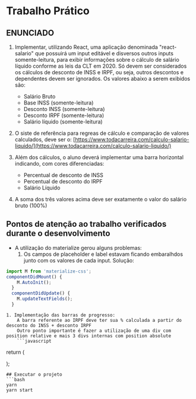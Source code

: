 # Trabalho Prático

## ENUNCIADO

1.  Implementar, utilizando React, uma aplicação denominada "react-salario" que possuirá um input editável e disversos outros inputs somente-leitura, para exibir informações sobre o cálculo de salário líquido conforme as leis da CLT em 2020. Só devem ser considerados os cálculos de desconto de INSS e IRPF, ou seja, outros
    descontos e dependentes devem ser ignorados. Os valores abaixo a serem exibidos são:

    - Salário Bruto
    - Base INSS (somente-leitura)
    - Desconto INSS (somente-leitura)
    - Desconto IRPF (somente-leitura)
    - Salário líquido (somente-leitura)

2.  O siste de referência para regreas de cálculo e comparação de valores calculados, deve ser o: [https://www.todacarreira.com/calculo-salario-liquido/](https://www.todacarreira.com/calculo-salario-liquido/)

3.  Além dos cálculos, o aluno deverá implementar uma barra horizontal indicando, com cores diferenciadas:
    - Percentual de desconto de INSS
    - Percentual de desconto do IRPF
    - Salário Líquido
4.  A soma dos três valores acima deve ser exatamente o valor do salário bruto (100%)

## Pontos de atenção ao trabalho verificados durante o desenvolvimento

- A utilização do materialize gerou alguns problemas:
  1.  Os campos de placeholder e label estavam ficando embaralhdos junto com os valores de cada input. Solução:

```javascript
import M from 'materialize-css';
componentDidMount() {
    M.AutoInit();
  }
  componentDidUpdate() {
    M.updateTextFields();
  }
```

    1. Implementação das barras de progresso:
    	A barra referente ao IRPF deve ter sua % calculada a partir do desconto do INSS + desconto IRPF
    	Outro ponto importante é fazer a utilização de uma div com position relative e mais 3 divs internas com position absolute
    	```javascript

return (

<div style={box}>
<div style={totalStyles}></div>
<div style={discountInssBarStyles}></div>
<div style={discountIrpfBaStyles}></div>
</div>
);

````
## Executar o projeto
```bash
yarn
yarn start
````
